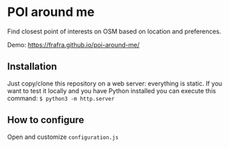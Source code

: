 # POI around me
Find closest point of interests on OSM based on location and preferences.

Demo: https://frafra.github.io/poi-around-me/

## Installation
Just copy/clone this repository on a web server: everything is static. If you want to test it locally and you have Python installed you can execute this command:
`$ python3 -m http.server`

## How to configure
Open and customize `configuration.js`
